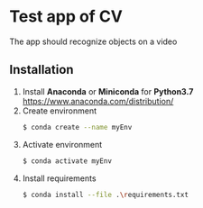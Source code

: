 # Test app of CV

The app should recognize objects on a video

## Installation

1. Install **Anaconda** or **Miniconda** for **Python3.7**
    https://www.anaconda.com/distribution/
2. Create environment
    ```bash
    $ conda create --name myEnv 
    ```
3. Activate environment
    ```bash
    $ conda activate myEnv
    ```
4. Install requirements
    ```bash
    $ conda install --file .\requirements.txt
    ```